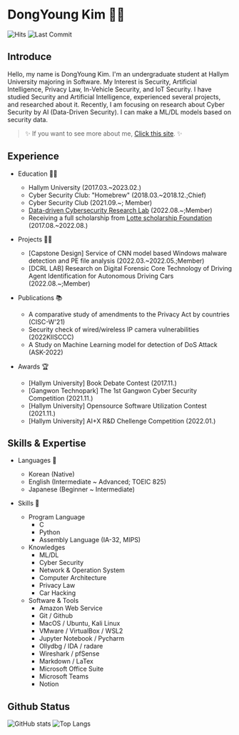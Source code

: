 # DongYoung Kim 👨‍💻

![Hits](https://img.shields.io/jsdelivr/gh/hy/op2gs2/Resume?color=Hits&label=Hits)
![Last Commit](https://img.shields.io/github/last-commit/op2gs2/Resume)

## Introduce 
Hello, my name is DongYoung Kim. I'm an undergraduate student at Hallym University majoring in Software. My Interest is Security, Artificial Intelligence, Privacy Law, In-Vehicle Security, and IoT Security. I have studied Security and Artificial Intelligence, experienced several projects, and researched about it. Recently, I am focusing on research about Cyber Security by AI (Data-Driven Security). I can make a ML/DL models based on security data. </br> 

> ✨ If you want to see more about me, [Click this site](https://www.linkedin.com/in/%EB%8F%99%EC%98%81-%EA%B9%80-58a936221/). ✨

## Experience

- Education 👨‍🎓
    - Hallym University (2017.03.~2023.02.)
    - Cyber Security Club: "Homebrew" (2018.03.~2018.12.;Chief)
    - Cyber Security Club (2021.09.~; Member)
    - [Data-driven Cybersecurity Research Lab](https://sites.google.com/view/dcr-cybersec/) (2022.08.~;Member)
    - Receiving a full scholarship from [Lotte scholarship Foundation](https://www.lottefoundation.or.kr/) (2017.08.~2022.08.)

- Projects 👨‍🔬
    - [Capstone Design] Service of CNN model based Windows malware detection  and PE file analysis (2022.03.~2022.05.;Member)
    - [DCRL LAB] Research on Digital Forensic Core Technology of Driving Agent Identification for Autonomous Driving Cars (2022.08.~;Member)

- Publications 📚
    - A comparative study of amendments to the Privacy Act by countries (CISC-W'21)
    - Security check of wired/wireless IP camera vulnerabilities (2022KIISCCC)
    - A Study on Machine Learning  model for detection of DoS Attack (ASK-2022)

- Awards 🏆
    - [Hallym University] Book Debate Contest (2017.11.)
    - [Gangwon Technopark] The 1st Gangwon Cyber Security Competition (2021.11.)
    - [Hallym University] Opensource Software Utilization Contest (2021.11.)
    - [Hallym University] AI+X R&D Chellenge Competition (2022.01.)

## Skills & Expertise

- Languages 📝
    - Korean (Native)
    - English (Intermediate ~ Advanced; TOEIC 825)
    - Japanese (Beginner ~ Intermediate)

- Skills 🧰
    - Program Language
        - C
        - Python
        - Assembly Language (IA-32, MIPS)
    - Knowledges
        - ML/DL
        - Cyber Security
        - Network & Operation System
        - Computer Architecture
        - Privacy Law
        - Car Hacking
    - Software & Tools
        - Amazon Web Service
        - Git / Github
        - MacOS / Ubuntu, Kali Linux
        - VMware / VirtualBox / WSL2
        - Jupyter Notebook / Pycharm
        - Ollydbg / IDA / radare
        - Wireshark / pfSense
        - Markdown / LaTex
        - Microsoft Office Suite
        - Microsoft Teams
        - Notion

## Github Status
![GitHub stats](https://github-readme-stats.vercel.app/api?username=op2gs2&theme=tokyonight&hide=issues)
![Top Langs](https://github-readme-stats.vercel.app/api/top-langs/?username=op2gs2&layout=compact&theme=tokyonight)
